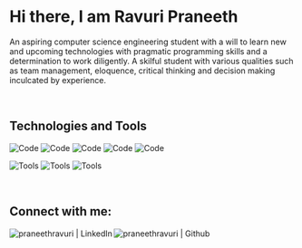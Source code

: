 # Hi there, I am Ravuri Praneeth

An aspiring computer science engineering student with a will to learn new and upcoming technologies with pragmatic programming skills
and a determination to work diligently. A skilful student with various qualities such as team management, eloquence, critical thinking and
decision making inculcated by experience.

<br>

## Technologies and Tools

![Code](https://img.shields.io/badge/Code-Python-blue)
![Code](https://img.shields.io/badge/Code-C-9cf)
![Code](https://img.shields.io/badge/Code-Java-critical)
![Code](https://img.shields.io/badge/Code-CSS-blue)
![Code](https://img.shields.io/badge/Code-HTML-orange)

![Tools](https://img.shields.io/badge/Tools-Linux-brightgreen)
![Tools](https://img.shields.io/badge/Tools-Git-inactive)
![Tools](https://img.shields.io/badge/Tools-GitHub-blueviolet)

<br>

## Connect with me:

[<img align="left" alt="praneethravuri | LinkedIn" src="https://img.icons8.com/fluent/48/000000/linkedin.png" />][linkedin]
[<img align="left" alt="praneethravuri | Github"   src="https://img.icons8.com/fluent/48/fa314a/github.png" />][github]


[github]: https://github.com/praneethravuri
[linkedin]: https://www.linkedin.com/in/ravuri-praneeth-176678204/
